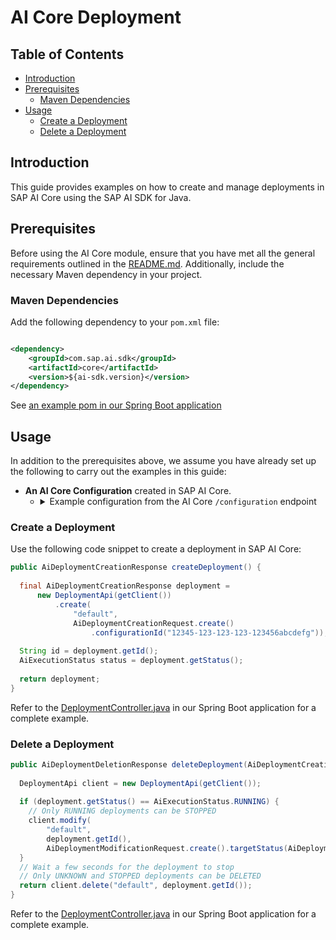 # AI Core Deployment

## Table of Contents

- [Introduction](#introduction)
- [Prerequisites](#prerequisites)
    - [Maven Dependencies](#maven-dependencies)
- [Usage](#usage)
    - [Create a Deployment](#create-a-deployment)
    - [Delete a Deployment](#delete-a-deployment)

## Introduction

This guide provides examples on how to create and manage deployments in SAP AI Core using the SAP AI SDK for Java.

## Prerequisites

Before using the AI Core module, ensure that you have met all the general requirements outlined in
the [README.md](../../README.md#general-requirements). Additionally, include the
necessary Maven dependency in your project.

### Maven Dependencies

Add the following dependency to your `pom.xml` file:

```xml

<dependency>
    <groupId>com.sap.ai.sdk</groupId>
    <artifactId>core</artifactId>
    <version>${ai-sdk.version}</version>
</dependency>
```

See [an example pom in our Spring Boot application](../../sample-code/spring-app/pom.xml)

## Usage

In addition to the prerequisites above, we assume you have already set up the following to carry out the examples in
this guide:

- **An AI Core Configuration** created in SAP AI Core.
    - <details>
      <summary>Example configuration from the AI Core <code>/configuration</code> endpoint</summary>

      ```json
      {
        "createdAt": "2024-07-03T12:44:08Z",
        "executableId": "azure-openai",
        "id": "12345-123-123-123-123456abcdefg",
        "inputArtifactBindings": [],
        "name": "gpt-35-turbo",
        "parameterBindings": [
          {
            "key": "modelName",
            "value": "gpt-35-turbo"
          },
          {
            "key": "modelVersion",
            "value": "latest"
          }
        ],
        "scenarioId": "foundation-models"
      }
      ```
      </details>

### Create a Deployment

Use the following code snippet to create a deployment in SAP AI Core:

```java
public AiDeploymentCreationResponse createDeployment() {
  
  final AiDeploymentCreationResponse deployment =
      new DeploymentApi(getClient())
          .create(
              "default",
              AiDeploymentCreationRequest.create()
                  .configurationId("12345-123-123-123-123456abcdefg"));
  
  String id = deployment.getId();
  AiExecutionStatus status = deployment.getStatus();
  
  return deployment;
}
```

Refer to
the [DeploymentController.java](../../sample-code/spring-app/src/main/java/com/sap/ai/sdk/app/controllers/DeploymentController.java)
in our Spring Boot application for a complete example.

### Delete a Deployment

```java
public AiDeploymentDeletionResponse deleteDeployment(AiDeploymentCreationResponse deployment) {
  
  DeploymentApi client = new DeploymentApi(getClient());
  
  if (deployment.getStatus() == AiExecutionStatus.RUNNING) {
    // Only RUNNING deployments can be STOPPED
    client.modify(
        "default",
        deployment.getId(),
        AiDeploymentModificationRequest.create().targetStatus(AiDeploymentTargetStatus.STOPPED));
  }
  // Wait a few seconds for the deployment to stop
  // Only UNKNOWN and STOPPED deployments can be DELETED
  return client.delete("default", deployment.getId());
}
```

Refer to
the [DeploymentController.java](../../sample-code/spring-app/src/main/java/com/sap/ai/sdk/app/controllers/DeploymentController.java)
in our Spring Boot application for a complete example.
